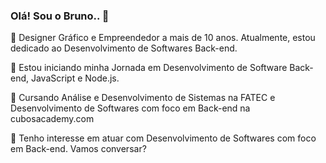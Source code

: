 ### Olá! Sou o Bruno.. 👋

🔭 Designer Gráfico e Empreendedor a mais de 10 anos. Atualmente, estou dedicado ao Desenvolvimento de Softwares Back-end.

🌱 Estou iniciando minha Jornada em Desenvolvimento de Software Back-end, JavaScript e Node.js.

🌱 Cursando Análise e Desenvolvimento de Sistemas na FATEC e Desenvolvimento de Softwares com foco em Back-end na cubosacademy.com

💬 Tenho interesse em atuar com Desenvolvimento de Softwares com foco em Back-end. Vamos conversar?

<!--
**BrunoVit0r/BrunoVit0r** is a ✨ _special_ ✨ repository because its `README.md` (this file) appears on your GitHub profile.

Here are some ideas to get you started:

- 🔭 I’m currently working on ...
- 🌱 I’m currently learning ...
- 👯 I’m looking to collaborate on ...
- 🤔 I’m looking for help with ...
- 💬 Ask me about ...
- 📫 How to reach me: ...
- 😄 Pronouns: ...
- ⚡ Fun fact: ...
-->
